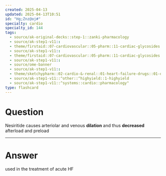 ```yaml
---
created: 2025-04-13
updated: 2025-04-13T10:51
id: "Hg;Znz@oj#"
specialty: cardio
specialty_id: 144
tags:
  - source/ak-original-decks::step-1::zanki-pharmacology
  - source/ak-step1-v11::
  - theme/firstaid::07-cardiovascular::05-pharm::11-cardiac-glycosides
  - source/ak-step1-v11::
  - theme/firstaid::07-cardiovascular::05-pharm::11-cardiac-glycosides::nesiritide
  - source/ak-step1-v11::
  - source/ome-banner
  - source/ak-step1-v11::
  - theme/sketchypharm::02-cardio-&-renal::01-heart-failure-drugs::01-digoxin,-milrinone,-nesiritide
  - source/ak-step1-v11::^other::^highyield::1-highyield
  - source/ak-step1-v11::^systems::cardio::pharmacology"
type: flashcard
---
```


# Question
Nesiritide causes arteriolar and venous **dilation** and thus **decreased** afterload and preload

---

# Answer
used in the treatment of acute HF